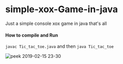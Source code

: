 # simple-xox-Game-in-java
Just a simple console xox game in java that's all

#### How to compile and Run
`javac Tic_tac_toe.java`
and then `java Tic_tac_toe`

![peek 2019-02-15 23-30](https://user-images.githubusercontent.com/18338191/52885469-091a4b00-317a-11e9-9c83-7cfdbad44879.gif)

